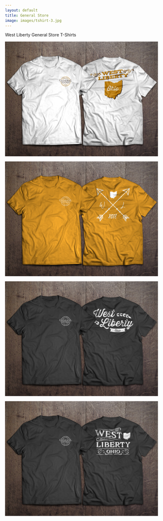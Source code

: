 ```yaml
---
layout: default
title: General Store
image: images/tshirt-3.jpg
---
```

West Liberty General Store T-Shirts

![General Store T-shirt](images/tshirt-1.jpg)

![General Store T-shirt 2](images/tshirt-2.jpg)

![General Store T-shirt 3](images/tshirt-3.jpg)

![General Store T-shirt 4](images/tshirt-4.jpg)
